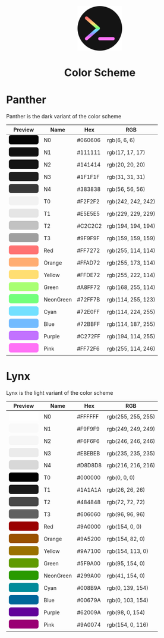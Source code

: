 <div align="center">

  <img src="https://raw.githubusercontent.com/Mono-Code-Scheme/assets/refs/heads/main/logos/logo-round.svg" width="120">
  
  # Color Scheme
</div>

# Panther
Panther is the dark variant of the color scheme

|Preview|Name|Hex|RGB|
|--|--|--|--|
| <img src="https://raw.githubusercontent.com/Mono-Code-Scheme/assets/refs/heads/main/colors/panther/n0.svg" width="80">|N0|#060606 |rgb(6, 6, 6) |
| <img src="https://raw.githubusercontent.com/Mono-Code-Scheme/assets/refs/heads/main/colors/panther/n1.svg" width="80">|N1|#111111 | rgb(17, 17, 17)|
| <img src="https://raw.githubusercontent.com/Mono-Code-Scheme/assets/refs/heads/main/colors/panther/n2.svg" width="80">|N2|#141414 |rgb(20, 20, 20) |
| <img src="https://raw.githubusercontent.com/Mono-Code-Scheme/assets/refs/heads/main/colors/panther/n3.svg" width="80">|N3|#1F1F1F |rgb(31, 31, 31) |
| <img src="https://raw.githubusercontent.com/Mono-Code-Scheme/assets/refs/heads/main/colors/panther/n4.svg" width="80">|N4|#383838 | rgb(56, 56, 56)|
| <img src="https://raw.githubusercontent.com/Mono-Code-Scheme/assets/refs/heads/main/colors/panther/t0.svg" width="80">|T0|#F2F2F2 |rgb(242, 242, 242) |
| <img src="https://raw.githubusercontent.com/Mono-Code-Scheme/assets/refs/heads/main/colors/panther/t1.svg" width="80">|T1|#E5E5E5 |rgb(229, 229, 229) |
| <img src="https://raw.githubusercontent.com/Mono-Code-Scheme/assets/refs/heads/main/colors/panther/t2.svg" width="80">|T2|#C2C2C2 |rgb(194, 194, 194) |
| <img src="https://raw.githubusercontent.com/Mono-Code-Scheme/assets/refs/heads/main/colors/panther/t3.svg" width="80">|T3|#9F9F9F |rgb(159, 159, 159) |
| <img src="https://raw.githubusercontent.com/Mono-Code-Scheme/assets/refs/heads/main/colors/panther/red.svg" width="80">|Red|#FF7272 |rgb(255, 114, 114) |
| <img src="https://raw.githubusercontent.com/Mono-Code-Scheme/assets/refs/heads/main/colors/panther/orange.svg" width="80">|Orange|#FFAD72 |rgb(255, 173, 114) |
| <img src="https://raw.githubusercontent.com/Mono-Code-Scheme/assets/refs/heads/main/colors/panther/yellow.svg" width="80">|Yellow|#FFDE72 |rgb(255, 222, 114) |
| <img src="https://raw.githubusercontent.com/Mono-Code-Scheme/assets/refs/heads/main/colors/panther/green.svg" width="80">|Green|#A8FF72 |rgb(168, 255, 114) |
| <img src="https://raw.githubusercontent.com/Mono-Code-Scheme/assets/refs/heads/main/colors/panther/neon-green.svg" width="80">|NeonGreen|#72FF7B |rgb(114, 255, 123) |
| <img src="https://raw.githubusercontent.com/Mono-Code-Scheme/assets/refs/heads/main/colors/panther/cyan.svg" width="80">|Cyan|#72E0FF |rgb(114, 224, 255) |
| <img src="https://raw.githubusercontent.com/Mono-Code-Scheme/assets/refs/heads/main/colors/panther/blue.svg" width="80">|Blue|#72BBFF | rgb(114, 187, 255)|
| <img src="https://raw.githubusercontent.com/Mono-Code-Scheme/assets/refs/heads/main/colors/panther/purple.svg" width="80">|Purple|#C272FF |rgb(194, 114, 255) |
| <img src="https://raw.githubusercontent.com/Mono-Code-Scheme/assets/refs/heads/main/colors/panther/pink.svg" width="80">|Pink|#FF72F6 |rgb(255, 114, 246) |


# Lynx
Lynx is the light variant of the color scheme


|Preview|Name|Hex|RGB|
|--|--|--|--|
| <img src="https://raw.githubusercontent.com/Mono-Code-Scheme/assets/refs/heads/main/colors/lynx/n0.svg" width="80">|N0|#FFFFFF |rgb(255, 255, 255) |
| <img src="https://raw.githubusercontent.com/Mono-Code-Scheme/assets/refs/heads/main/colors/lynx/n1.svg" width="80">|N1|#F9F9F9 |rgb(249, 249, 249) |
| <img src="https://raw.githubusercontent.com/Mono-Code-Scheme/assets/refs/heads/main/colors/lynx/n2.svg" width="80">|N2|#F6F6F6 |rgb(246, 246, 246) |
| <img src="https://raw.githubusercontent.com/Mono-Code-Scheme/assets/refs/heads/main/colors/lynx/n3.svg" width="80">|N3|#EBEBEB |rgb(235, 235, 235) |
| <img src="https://raw.githubusercontent.com/Mono-Code-Scheme/assets/refs/heads/main/colors/lynx/n4.svg" width="80">|N4|#D8D8D8 |rgb(216, 216, 216) |
| <img src="https://raw.githubusercontent.com/Mono-Code-Scheme/assets/refs/heads/main/colors/lynx/t0.svg" width="80">|T0|#000000 |rgb(0, 0, 0) |
| <img src="https://raw.githubusercontent.com/Mono-Code-Scheme/assets/refs/heads/main/colors/lynx/t1.svg" width="80">|T1|#1A1A1A |rgb(26, 26, 26) |
| <img src="https://raw.githubusercontent.com/Mono-Code-Scheme/assets/refs/heads/main/colors/lynx/t2.svg" width="80">|T2|#484848 |rgb(72, 72, 72) |
| <img src="https://raw.githubusercontent.com/Mono-Code-Scheme/assets/refs/heads/main/colors/lynx/t3.svg" width="80">|T3|#606060 |rgb(96, 96, 96) |
| <img src="https://raw.githubusercontent.com/Mono-Code-Scheme/assets/refs/heads/main/colors/lynx/red.svg" width="80">|Red|#9A0000 |rgb(154, 0, 0) |
| <img src="https://raw.githubusercontent.com/Mono-Code-Scheme/assets/refs/heads/main/colors/lynx/orange.svg" width="80">|Orange|#9A5200 |rgb(154, 82, 0) |
| <img src="https://raw.githubusercontent.com/Mono-Code-Scheme/assets/refs/heads/main/colors/lynx/yellow.svg" width="80">|Yellow|#9A7100 |rgb(154, 113, 0) |
| <img src="https://raw.githubusercontent.com/Mono-Code-Scheme/assets/refs/heads/main/colors/lynx/green.svg" width="80">|Green|#5F9A00 |rgb(95, 154, 0) |
| <img src="https://raw.githubusercontent.com/Mono-Code-Scheme/assets/refs/heads/main/colors/lynx/neon-green.svg" width="80">|NeonGreen|#299A00 |rgb(41, 154, 0) |
| <img src="https://raw.githubusercontent.com/Mono-Code-Scheme/assets/refs/heads/main/colors/lynx/cyan.svg" width="80">|Cyan|#008B9A |rgb(0, 139, 154) |
| <img src="https://raw.githubusercontent.com/Mono-Code-Scheme/assets/refs/heads/main/colors/lynx/blue.svg" width="80">|Blue|#00679A |rgb(0, 103, 154) |
| <img src="https://raw.githubusercontent.com/Mono-Code-Scheme/assets/refs/heads/main/colors/lynx/purple.svg" width="80"> |Purple|#62009A |rgb(98, 0, 154) |
| <img src="https://raw.githubusercontent.com/Mono-Code-Scheme/assets/refs/heads/main/colors/lynx/pink.svg" width="80">|Pink|#9A0074 |rgb(154, 0, 116) |
